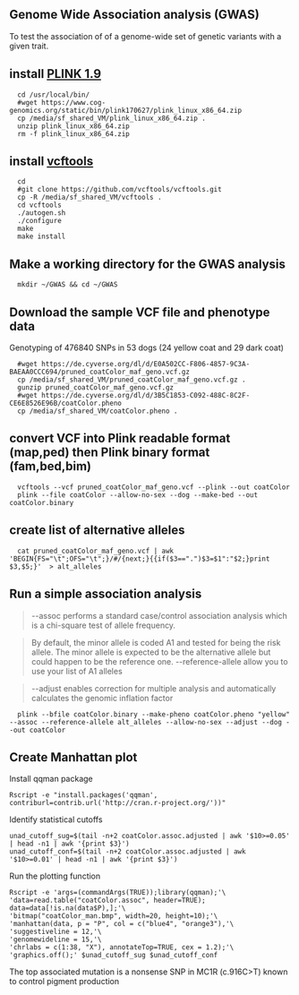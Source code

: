 ## Genome Wide Association analysis (GWAS)
To test the association of of a genome-wide set of genetic variants with a given trait.

## install [PLINK 1.9](https://www.cog-genomics.org/plink/1.9/)

      cd /usr/local/bin/
      #wget https://www.cog-genomics.org/static/bin/plink170627/plink_linux_x86_64.zip
      cp /media/sf_shared_VM/plink_linux_x86_64.zip .
      unzip plink_linux_x86_64.zip
      rm -f plink_linux_x86_64.zip

## install [vcftools](https://vcftools.github.io/) 

      cd  
      #git clone https://github.com/vcftools/vcftools.git
      cp -R /media/sf_shared_VM/vcftools .     
      cd vcftools
      ./autogen.sh
      ./configure
      make
      make install
      
## Make a working directory for the GWAS analysis

      mkdir ~/GWAS && cd ~/GWAS
      
## Download the sample VCF file and phenotype data
Genotyping of 476840 SNPs in 53 dogs (24 yellow coat and 29 dark coat) 

      #wget https://de.cyverse.org/dl/d/E0A502CC-F806-4857-9C3A-BAEAA0CCC694/pruned_coatColor_maf_geno.vcf.gz
      cp /media/sf_shared_VM/pruned_coatColor_maf_geno.vcf.gz .      
      gunzip pruned_coatColor_maf_geno.vcf.gz
      #wget https://de.cyverse.org/dl/d/3B5C1853-C092-488C-8C2F-CE6E8526E96B/coatColor.pheno
      cp /media/sf_shared_VM/coatColor.pheno .
      
## convert VCF into Plink readable format (map,ped) then Plink binary format (fam,bed,bim)

      vcftools --vcf pruned_coatColor_maf_geno.vcf --plink --out coatColor
      plink --file coatColor --allow-no-sex --dog --make-bed --out coatColor.binary
      
## create list of alternative alleles 
      
      cat pruned_coatColor_maf_geno.vcf | awk 'BEGIN{FS="\t";OFS="\t";}/#/{next;}{{if($3==".")$3=$1":"$2;}print $3,$5;}'  > alt_alleles

## Run a simple association analysis
> --assoc performs a standard case/control association analysis which is a chi-square test of allele frequency. 

> By default, the minor allele is coded A1 and tested for being the risk allele. The minor allele is expected to be the alternative allele 
but could happen to be the reference one. --reference-allele allow you to use your list of A1 alleles 

> --adjust enables correction for multiple analysis and automatically calculates the genomic inflation factor  

      plink --bfile coatColor.binary --make-pheno coatColor.pheno "yellow" --assoc --reference-allele alt_alleles --allow-no-sex --adjust --dog --out coatColor
     
## Create Manhattan plot

Install qqman package

    Rscript -e "install.packages('qqman',  contriburl=contrib.url('http://cran.r-project.org/'))"

Identify statistical cutoffs

    unad_cutoff_sug=$(tail -n+2 coatColor.assoc.adjusted | awk '$10>=0.05' | head -n1 | awk '{print $3}')
    unad_cutoff_conf=$(tail -n+2 coatColor.assoc.adjusted | awk '$10>=0.01' | head -n1 | awk '{print $3}')

Run the plotting function
```
Rscript -e 'args=(commandArgs(TRUE));library(qqman);'\
'data=read.table("coatColor.assoc", header=TRUE); data=data[!is.na(data$P),];'\
'bitmap("coatColor_man.bmp", width=20, height=10);'\
'manhattan(data, p = "P", col = c("blue4", "orange3"),'\
'suggestiveline = 12,'\
'genomewideline = 15,'\
'chrlabs = c(1:38, "X"), annotateTop=TRUE, cex = 1.2);'\
'graphics.off();' $unad_cutoff_sug $unad_cutoff_conf
```

The top associated mutation is a nonsense SNP in MC1R (c.916C>T) known to control pigment production
